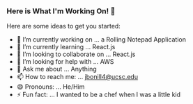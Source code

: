 ### Here is What I'm Working On! 👋


Here are some ideas to get you started:

- 🔭 I’m currently working on ... a Rolling Notepad Application
- 🌱 I’m currently learning ... React.js
- 👯 I’m looking to collaborate on ... React.js
- 🤔 I’m looking for help with ... AWS
- 💬 Ask me about ... Anything
- 📫 How to reach me: ... jbonill4@ucsc.edu
- 😄 Pronouns: ... He/Him
- ⚡ Fun fact: ... I wanted to be a chef when I was a little kid 
